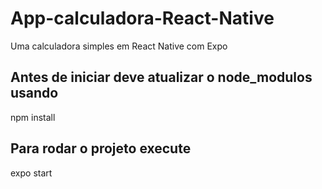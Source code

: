 # App-calculadora-React-Native
Uma calculadora simples em React Native com Expo

## Antes de iniciar deve atualizar o node_modulos usando
  npm install
## Para rodar o projeto execute
  expo start
